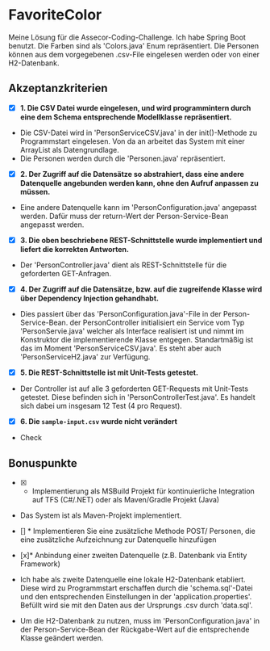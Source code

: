 # FavoriteColor
Meine Lösung für die Assecor-Coding-Challenge. Ich habe Spring Boot benutzt. Die Farben sind als 'Colors.java' Enum repräsentiert. Die Personen können aus dem vorgegebenen .csv-File eingelesen werden oder von einer H2-Datenbank.


## Akzeptanzkriterien

- [x] **1. Die CSV Datei wurde eingelesen, und wird programmintern durch eine dem Schema entsprechende Modellklasse repräsentiert.** 
- Die CSV-Datei wird in 'PersonServiceCSV.java' in der init()-Methode zu Programmstart eingelesen. Von da an arbeitet das System mit einer ArrayList als Datengrundlage.
- Die Personen werden durch die 'Personen.java' repräsentiert.

- [x] **2. Der Zugriff auf die Datensätze so abstrahiert, dass eine andere Datenquelle angebunden werden kann, ohne den Aufruf anpassen zu müssen.**
- Eine andere Datenquelle kann im 'PersonConfiguration.java' angepasst werden. Dafür muss der return-Wert der Person-Service-Bean angepasst werden.

- [x] **3. Die oben beschriebene REST-Schnittstelle wurde implementiert und liefert die korrekten Antworten.** 
- Der 'PersonController.java' dient als REST-Schnittstelle für die geforderten GET-Anfragen.

- [x] **4. Der Zugriff auf die Datensätze, bzw. auf die zugreifende Klasse wird über Dependency Injection gehandhabt.**
- Dies passiert über das 'PersonConfiguration.java'-File in der Person-Service-Bean. der PersonController initialisiert ein Service vom Typ 'PersonServie.java' welcher als Interface realisiert ist und nimmt im Konstruktor die implementierende Klasse entgegen. Standartmäßig ist das im Moment 'PersonServiceCSV.java'. Es steht aber auch 'PersonServiceH2.java' zur Verfügung.

- [x] **5.  Die REST-Schnittstelle ist mit Unit-Tests getestet.**
- Der Controller ist auf alle 3 geforderten GET-Requests mit Unit-Tests getestet. Diese befinden sich in 'PersonControllerTest.java'. Es handelt sich dabei um insgesam 12 Test (4 pro Request).

- [x] **6.  Die `sample-input.csv` wurde nicht verändert**
- Check

## Bonuspunkte
- [x] * Implementierung als MSBuild Projekt für kontinuierliche Integration auf TFS (C#/.NET) oder als Maven/Gradle Projekt (Java)
- Das System ist als Maven-Projekt implementiert.

- [] * Implementieren Sie eine zusätzliche Methode POST/ Personen, die eine zusätzliche Aufzeichnung zur Datenquelle hinzufügen


- [x]* Anbindung einer zweiten Datenquelle (z.B. Datenbank via Entity Framework)
- Ich habe als zweite Datenquelle eine lokale H2-Datenbank etabliert. Diese wird zu Programmstart erschaffen durch die 'schema.sql'-Datei und den entsprechenden Einstellungen in der 'application.properties'. Befüllt wird sie mit den Daten aus der Ursprungs .csv durch 'data.sql'.
- Um die H2-Datenbank zu nutzen, muss im 'PersonConfiguration.java' in der Person-Service-Bean der Rückgabe-Wert auf die entsprechende Klasse geändert werden.
